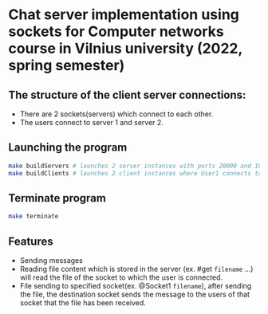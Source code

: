 # Chat server implementation using sockets for Computer networks course in Vilnius university (2022, spring semester)

## The structure of the client server connections:
- There are 2 sockets(servers) which connect to each other.
- The users connect to server 1 and server 2.

## Launching the program
```bash
make buildServers # launches 2 server instances with ports 20000 and 10000
make buildClients # launches 2 client instances where User1 connects to Socket1 and User2 connects to Socket2)
```

## Terminate program
```bash
make terminate
```

## Features
- Sending messages
- Reading file content which is stored in the server (ex. #get `filename` ...) will read the file of the socket to which the user is connected.
- File sending to specified socket(ex. @Socket1 `filename`), after sending the file, the destination socket sends the message to the users of that socket that the file has been received.
